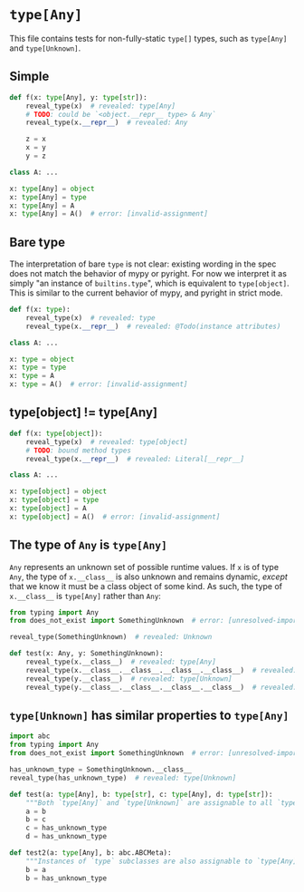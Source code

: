 # `type[Any]`

This file contains tests for non-fully-static `type[]` types, such as `type[Any]` and
`type[Unknown]`.

## Simple

```py
def f(x: type[Any], y: type[str]):
    reveal_type(x)  # revealed: type[Any]
    # TODO: could be `<object.__repr__ type> & Any`
    reveal_type(x.__repr__)  # revealed: Any

    z = x
    x = y
    y = z

class A: ...

x: type[Any] = object
x: type[Any] = type
x: type[Any] = A
x: type[Any] = A()  # error: [invalid-assignment]
```

## Bare type

The interpretation of bare `type` is not clear: existing wording in the spec does not match the
behavior of mypy or pyright. For now we interpret it as simply "an instance of `builtins.type`",
which is equivalent to `type[object]`. This is similar to the current behavior of mypy, and pyright
in strict mode.

```py
def f(x: type):
    reveal_type(x)  # revealed: type
    reveal_type(x.__repr__)  # revealed: @Todo(instance attributes)

class A: ...

x: type = object
x: type = type
x: type = A
x: type = A()  # error: [invalid-assignment]
```

## type[object] != type[Any]

```py
def f(x: type[object]):
    reveal_type(x)  # revealed: type[object]
    # TODO: bound method types
    reveal_type(x.__repr__)  # revealed: Literal[__repr__]

class A: ...

x: type[object] = object
x: type[object] = type
x: type[object] = A
x: type[object] = A()  # error: [invalid-assignment]
```

## The type of `Any` is `type[Any]`

`Any` represents an unknown set of possible runtime values. If `x` is of type `Any`, the type of
`x.__class__` is also unknown and remains dynamic, *except* that we know it must be a class object
of some kind. As such, the type of `x.__class__` is `type[Any]` rather than `Any`:

```py
from typing import Any
from does_not_exist import SomethingUnknown  # error: [unresolved-import]

reveal_type(SomethingUnknown)  # revealed: Unknown

def test(x: Any, y: SomethingUnknown):
    reveal_type(x.__class__)  # revealed: type[Any]
    reveal_type(x.__class__.__class__.__class__.__class__)  # revealed: type[Any]
    reveal_type(y.__class__)  # revealed: type[Unknown]
    reveal_type(y.__class__.__class__.__class__.__class__)  # revealed: type[Unknown]
```

## `type[Unknown]` has similar properties to `type[Any]`

```py
import abc
from typing import Any
from does_not_exist import SomethingUnknown  # error: [unresolved-import]

has_unknown_type = SomethingUnknown.__class__
reveal_type(has_unknown_type)  # revealed: type[Unknown]

def test(a: type[Any], b: type[str], c: type[Any], d: type[str]):
    """Both `type[Any]` and `type[Unknown]` are assignable to all `type[]` types"""
    a = b
    b = c
    c = has_unknown_type
    d = has_unknown_type

def test2(a: type[Any], b: abc.ABCMeta):
    """Instances of `type` subclasses are also assignable to `type[Any]` or `type[Unknown]`"""
    b = a
    b = has_unknown_type
```
